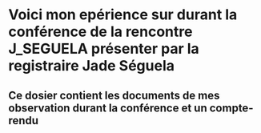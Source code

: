 # Voici mon epérience sur durant la conférence de la rencontre J_SEGUELA présenter par la registraire Jade Séguela

## Ce dosier contient les documents de mes observation durant la conférence et un compte-rendu
